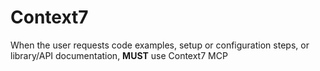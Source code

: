 # Context7
When the user requests code examples, setup or configuration steps, or library/API documentation, **MUST** use Context7 MCP

